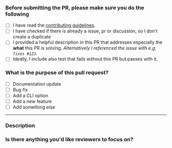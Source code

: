 <!-- Thank you for contributing! -->

### Before submitting the PR, please make sure you do the following

- [ ] I have read the [contributing guidelines](https://github.com/vitejs/vite/blob/main/.github/contributing.md).
- [ ] I have checked if there is already a issue, pr or discussion, so I don't create a duplicate
- [ ] I provided a helpful description in this PR that addresses especially the **what** this PR is solving.
      _Alternatively I referenced the issue with e.g. `fixes #123`_.
- [ ] Ideally, I include also test that fails without this PR but passes with it.

### What is the purpose of this pull request? <!-- (put an "X" next to an item) -->

- [ ] Documentation update
- [ ] Bug fix
- [ ] Add a CLI option
- [ ] Add a new feature
- [ ] Add something else

---

### Description

<!-- Please insert your description here and provide especially info about the "what" this PR is solving -->

### Is there anything you'd like reviewers to focus on?
